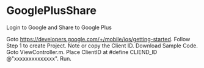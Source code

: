 GooglePlusShare
===============

Login to Google and Share to Google Plus 

Goto https://developers.google.com/+/mobile/ios/getting-started. 
Follow Step 1 to create Project.
Note or copy the Client ID.
Download Sample Code.
Goto ViewController.m.
Place ClientID at #define CLIEND_ID @"xxxxxxxxxxxxxx".
Run.
